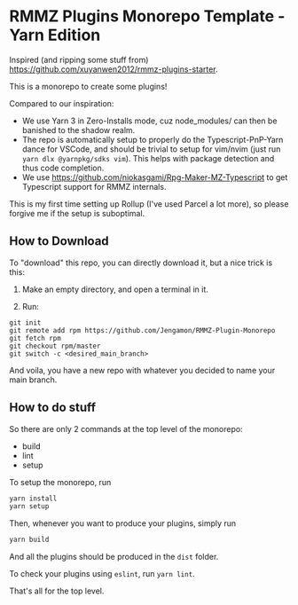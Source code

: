 # RMMZ Plugins Monorepo Template - Yarn Edition

Inspired (and ripping some stuff from) https://github.com/xuyanwen2012/rmmz-plugins-starter.

This is a monorepo to create some plugins!

Compared to our inspiration:
- We use Yarn 3 in Zero-Installs mode, cuz node_modules/ can then be banished to the shadow realm.
- The repo is automatically setup to properly do the Typescript-PnP-Yarn dance for VSCode, and should be trivial to setup for vim/nvim (just run `yarn dlx @yarnpkg/sdks vim`).
This helps with package detection and thus code completion.
- We use https://github.com/niokasgami/Rpg-Maker-MZ-Typescript to get Typescript support for RMMZ internals. 

This is my first time setting up Rollup (I've used Parcel a lot more), so please forgive me if the setup is suboptimal.

## How to Download

To "download" this repo, you can directly download it, but a nice trick is this:

1. Make an empty directory, and open a terminal in it.

2. Run:
```
git init
git remote add rpm https://github.com/Jengamon/RMMZ-Plugin-Monorepo
git fetch rpm
git checkout rpm/master
git switch -c <desired_main_branch>
```

And voila, you have a new repo with whatever you decided to name your main branch.

## How to do stuff

So there are only 2 commands at the top level of the monorepo:
- build
- lint
- setup

To setup the monorepo, run 

```sh
yarn install
yarn setup
```

Then, whenever you want to produce your plugins, simply run

```sh
yarn build
```

And all the plugins should be produced in the `dist` folder.

To check your plugins using `eslint`, run `yarn lint`.

That's all for the top level.